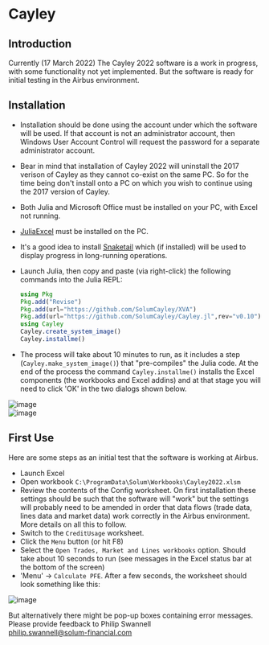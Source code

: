 # Cayley

## Introduction
Currently (17 March 2022) The Cayley 2022 software is a work in progress, with some functionality not yet implemented. But the software is ready for initial testing in the Airbus environment.

## Installation

 * Installation should be done using the account under which the software will be used. If that account is not an administrator account, then Windows User Account Control will request the password for a separate administrator account.
 * Bear in mind that installation of Cayley 2022 will uninstall the 2017 verison of Cayley as they cannot co-exist on the same PC. So for the time being don't install onto a PC on which you wish to continue using the 2017 version of Cayley.
 * Both Julia and Microsoft Office must be installed on your PC, with Excel not running.
 * [JuliaExcel](https://github.com/PGS62/JuliaExcel.jl) must be installed on the PC.
 * It's a good idea to install [Snaketail](http://snakenest.com/snaketail/) which (if installed) will be used to display progress in long-running operations.
 * Launch Julia, then copy and paste (via right-click) the following commands into the Julia REPL:
   ```julia
   using Pkg
   Pkg.add("Revise")
   Pkg.add(url="https://github.com/SolumCayley/XVA")
   Pkg.add(url="https://github.com/SolumCayley/Cayley.jl",rev="v0.10")
   using Cayley
   Cayley.create_system_image()
   Cayley.installme()
   
   ```
   
 * The process will take about 10 minutes to run, as it includes a step (`Cayley.make_system_image()`) that "pre-compiles" the Julia code. At the end of the process the command `Cayley.installme()` installs the Excel components (the workbooks and Excel addins) and at that stage you will need to click 'OK' in the two dialogs shown below.
 
![image](https://user-images.githubusercontent.com/18028484/158453670-b64fcd0f-56aa-4d6d-aaf2-73de7f5d8983.png)  
 ![image](https://user-images.githubusercontent.com/18028484/158453787-1f6d92e7-3068-4080-aa37-92cf8153702d.png)

 ## First Use
 
 Here are some steps as an initial test that the software is working at Airbus.
 
  * Launch Excel
  * Open workbook `C:\ProgramData\Solum\Workbooks\Cayley2022.xlsm`
  * Review the contents of the Config worksheet. On first installation these settings should be such that the software will "work" but the settings will probably need to be amended in order that data flows (trade data, lines data and market data) work correctly in the Airbus environment. More details on all this to follow.
  * Switch to the `CreditUsage` worksheet.
  * Click the `Menu` button (or hit F8)
  * Select the `Open Trades, Market and Lines workbooks` option. Should take about 10 seconds to run (see messages in the Excel status bar at the bottom of the screen)
  * 'Menu' -> `Calculate PFE`. After a few seconds, the worksheet should look something like this:
  
  ![image](https://user-images.githubusercontent.com/18028484/158784423-60d85b74-a0e3-44ad-b0e6-9baf860cf45c.png)

 But alternatively there might be pop-up boxes containing error messages.  
 Please provide feedback to Philip Swannell  
 philip.swannell@solum-financial.com

